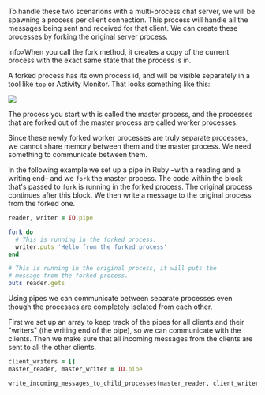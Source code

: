 To handle these two scenarions with a multi-process chat server, we will be spawning a process per client connection. This process will handle all the messages being sent and received for that client. We can create these processes by forking the original server process.

info>When you call the fork method, it creates a copy of the current process with the exact same state that the process is in.

A forked process has its own process id, and will be visible separately in a tool like `top` or Activity Monitor. That looks something like this:

![](https://raw.githubusercontent.com/Codevolve/next/master/courses/community/Ruby%20Magic/assets/multi-process.svg?sanitize=true)

The process you start with is called the master process, and the processes that are forked out of the master process are called worker processes.

Since these newly forked worker processes are truly separate processes, we cannot share memory between them and the master process. We need something to communicate between them.

In the following example we set up a pipe in Ruby –with a reading and a writing end– and we `fork` the master process. The code within the block that's passed to `fork` is running in the forked process. The original process continues after this block. We then write a message to the original process from the forked one.

```ruby
reader, writer = IO.pipe

fork do
  # This is running in the forked process.
  writer.puts 'Hello from the forked process'
end

# This is running in the original process, it will puts the
# message from the forked process.
puts reader.gets
```

Using pipes we can communicate between separate processes even though the processes are completely isolated from each other.

First we set up an array to keep track of the pipes for all clients and their "writers" (the writing end of the pipe), so we can communicate with the clients. Then we make sure that all incoming messages from the clients are sent to all the other clients.

```ruby  
client_writers = []
master_reader, master_writer = IO.pipe

write_incoming_messages_to_child_processes(master_reader, client_writers)
```
